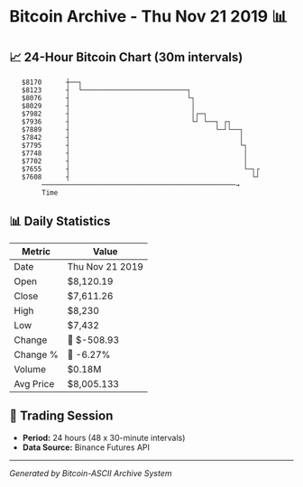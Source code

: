 # Bitcoin Archive - Thu Nov 21 2019 📊

## 📈 24-Hour Bitcoin Chart (30m intervals)

```
   $8170      ┼──┐                                             
   $8123      ┤  └──────────────────────────┐                  
   $8076      ┤                             └┐                 
   $8029      ┤                              │                 
   $7982      ┤                              │┌─┐              
   $7936      ┤                              └┘ └──┐ ┌┐        
   $7889      ┤                                    └─┘└──┐     
   $7842      ┤                                          │     
   $7795      ┤                                          └┐    
   $7748      ┤                                           │    
   $7702      ┤                                           │    
   $7655      ┤                                           └─┐┌ 
   $7608      ┤                                             └┘ 
        ────────────────────────────────────────────────→
        Time
```

## 📊 Daily Statistics

| Metric | Value |
|--------|-------|
| Date | Thu Nov 21 2019 |
| Open | $8,120.19 |
| Close | $7,611.26 |
| High | $8,230 |
| Low | $7,432 |
| Change | 🔴 $-508.93 |
| Change % | 🔴 -6.27% |
| Volume | $0.18M |
| Avg Price | $8,005.133 |

## 📅 Trading Session

- **Period:** 24 hours (48 x 30-minute intervals)
- **Data Source:** Binance Futures API

---
*Generated by Bitcoin-ASCII Archive System*
